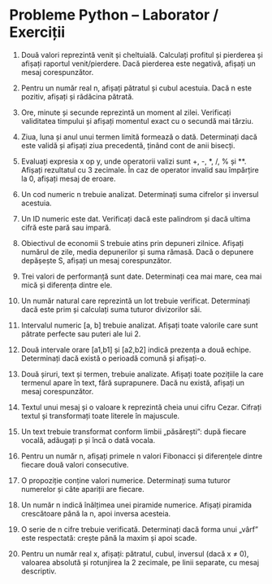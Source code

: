 # Probleme Python – Laborator / Exerciții

1. Două valori reprezintă venit și cheltuială. Calculați profitul și pierderea și afișați raportul venit/pierdere. Dacă pierderea este negativă, afișați un mesaj corespunzător.

2. Pentru un număr real n, afișați pătratul și cubul acestuia. Dacă n este pozitiv, afișați și rădăcina pătrată.

3. Ore, minute și secunde reprezintă un moment al zilei. Verificați validitatea timpului și afișați momentul exact cu o secundă mai târziu.

4. Ziua, luna și anul unui termen limită formează o dată. Determinați dacă este validă și afișați ziua precedentă, ținând cont de anii bisecți.

5. Evaluați expresia x op y, unde operatorii valizi sunt +, -, *, /, % și **. Afișați rezultatul cu 3 zecimale. În caz de operator invalid sau împărțire la 0, afișați mesaj de eroare.

6. Un cod numeric n trebuie analizat. Determinați suma cifrelor și inversul acestuia.

7. Un ID numeric este dat. Verificați dacă este palindrom și dacă ultima cifră este pară sau impară.

8. Obiectivul de economii S trebuie atins prin depuneri zilnice. Afișați numărul de zile, media depunerilor și suma rămasă. Dacă o depunere depășește S, afișați un mesaj corespunzător.

9. Trei valori de performanță sunt date. Determinați cea mai mare, cea mai mică și diferența dintre ele.

10. Un număr natural care reprezintă un lot trebuie verificat. Determinați dacă este prim și calculați suma tuturor divizorilor săi.

11. Intervalul numeric [a, b] trebuie analizat. Afișați toate valorile care sunt pătrate perfecte sau puteri ale lui 2.

12. Două intervale orare [a1,b1] și [a2,b2] indică prezența a două echipe. Determinați dacă există o perioadă comună și afișați-o.

13. Două șiruri, text și termen, trebuie analizate. Afișați toate pozițiile la care termenul apare în text, fără suprapunere. Dacă nu există, afișați un mesaj corespunzător.

14. Textul unui mesaj și o valoare k reprezintă cheia unui cifru Cezar. Cifrați textul și transformați toate literele în majuscule.

15. Un text trebuie transformat conform limbii „păsărești”: după fiecare vocală, adăugați p și încă o dată vocala.

16. Pentru un număr n, afișați primele n valori Fibonacci și diferențele dintre fiecare două valori consecutive.

17. O propoziție conține valori numerice. Determinați suma tuturor numerelor și câte apariții are fiecare.

18. Un număr n indică înălțimea unei piramide numerice. Afișați piramida crescătoare până la n, apoi inversa acesteia.

19. O serie de n cifre trebuie verificată. Determinați dacă forma unui „vârf” este respectată: crește până la maxim și apoi scade.

20. Pentru un număr real x, afișați: pătratul, cubul, inversul (dacă x ≠ 0), valoarea absolută și rotunjirea la 2 zecimale, pe linii separate, cu mesaj descriptiv.
